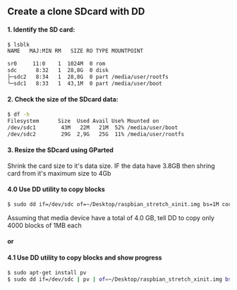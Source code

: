 ## Create a clone SDcard with DD

#### 1. Identify the SD card:
```bash
$ lsblk
NAME   MAJ:MIN RM   SIZE RO TYPE MOUNTPOINT

sr0     11:0    1  1024M  0 rom  
sdc      8:32   1  28,8G  0 disk 
├─sdc2   8:34   1  28,8G  0 part /media/user/rootfs
└─sdc1   8:33   1  43,1M  0 part /media/user/boot
```

#### 2. Check the size of the SDcard data:

```bash
$ df -h
Filesystem      Size  Used Avail Use% Mounted on
/dev/sdc1        43M   22M   21M  52% /media/user/boot
/dev/sdc2        29G  2,9G   25G  11% /media/user/rootfs
```

#### 3. Resize the SDcard using GParted 

Shrink the card size to it's data size. IF the data have 3.8GB then shring card from it's maximum size to 4Gb


#### 4.0 Use DD utility to copy blocks
```bash
$ sudo dd if=/dev/sdc of=~/Desktop/raspbian_stretch_xinit.img bs=1M count=4000
```

Assuming that media device have a total of 4.0 GB, tell DD to copy only 4000 blocks of 1MB each

#### or

#### 4.1 Use DD utility to copy blocks and show progress

```bash
$ sudo apt-get install pv
$ sudo dd if=/dev/sdc | pv | of=~/Desktop/raspbian_stretch_xinit.img bs=1M count=4000
```